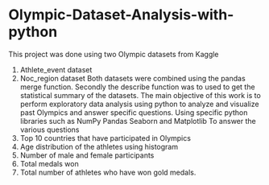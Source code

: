 # Olympic-Dataset-Analysis-with-python
This project was done using two Olympic datasets from Kaggle
1.	Athlete_event dataset
2.	Noc_region dataset
Both datasets were combined using the pandas merge function. Secondly the describe function was to used to get the statistical summary of the datasets.
The main objective of this work is to perform exploratory data analysis using python to analyze and visualize past Olympics and answer specific questions.
Using specific python libraries such as 
NumPy
Pandas
Seaborn and 
Matplotlib 
To answer the various questions
1.	Top 10 countries that have participated in Olympics
2.	Age distribution of the athletes using histogram
3.	Number of male and female participants
4.	Total medals won
5.	Total number of athletes who have won gold medals.
